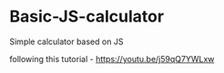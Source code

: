 # Basic-JS-calculator
Simple calculator based on JS

following this tutorial - https://youtu.be/j59qQ7YWLxw
